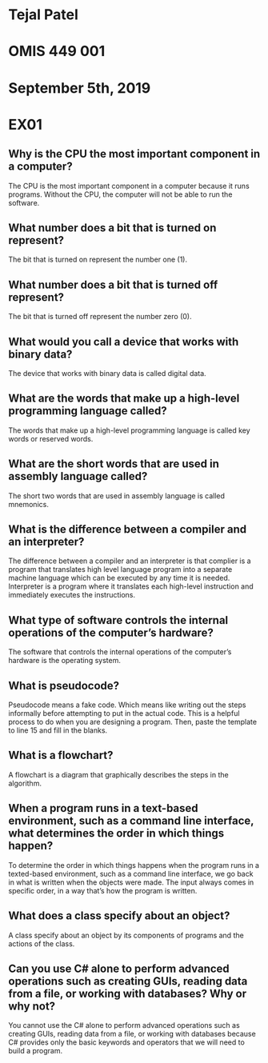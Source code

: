 # Tejal Patel
# OMIS 449 001
# September 5th, 2019

# EX01

## Why is the CPU the most important component in a computer?

The CPU is the most important component in a computer because it runs programs. Without the CPU, the computer will not be able to run the software.

## What number does a bit that is turned on represent?

The bit that is turned on represent the number one (1).

## What number does a bit that is turned off represent?

The bit that is turned off represent the number zero (0). 

## What would you call a device that works with binary data?

The device that works with binary data is called digital data.

## What are the words that make up a high-level programming language called?

The words that make up a high-level programming language is called key words or reserved words.

## What are the short words that are used in assembly language called?

The short two words that are used in assembly language is called mnemonics.

## What is the difference between a compiler and an interpreter?

The difference between a compiler and an interpreter is that complier is a program that translates high level language program into a separate machine language which can be executed by any time it is needed. Interpreter is a program where it translates each high-level instruction and immediately executes the instructions.

## What type of software controls the internal operations of the computer’s hardware?

The software that controls the internal operations of the computer’s hardware is the operating system. 

## What is pseudocode?

Pseudocode means a fake code. Which means like writing out the steps informally before attempting to put in the actual code. This is a helpful process to do when you are designing a program. Then, paste the template to line 15 and fill in the blanks.

## What is a flowchart?

A flowchart is a diagram that graphically describes the steps in the algorithm.  

## When a program runs in a text-based environment, such as a command line interface, what determines the order in which things happen?

To determine the order in which things happens when the program runs in a texted-based environment, such as a command line interface, we go back in what is written when the objects were made. The input always comes in specific order, in a way that’s how the program is written.

## What does a class specify about an object?

A class specify about an object by its components of programs and the actions of the class.

## Can you use C# alone to perform advanced operations such as creating GUIs, reading data from a file, or working with databases? Why or why not?

You cannot use the C# alone to perform advanced operations such as creating GUIs, reading data from a file, or working with databases because C# provides only the basic keywords and operators that we will need to build a program. 
